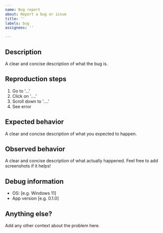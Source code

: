```yaml
---
name: Bug report
about: Report a bug or issue
title: ''
labels: bug
assignees: ''

---
```


## Description
A clear and concise description of what the bug is.

## Reproduction steps
1. Go to '...'
2. Click on '....'
3. Scroll down to '....'
4. See error

## Expected behavior
A clear and concise description of what you expected to happen.

## Observed behavior
A clear and concise description of what actually happened. Feel free to add screenshots if it helps!

## Debug information
 - OS: [e.g. Windows 11]
 - App version [e.g. 0.1.0]

## Anything else?
Add any other context about the problem here.
